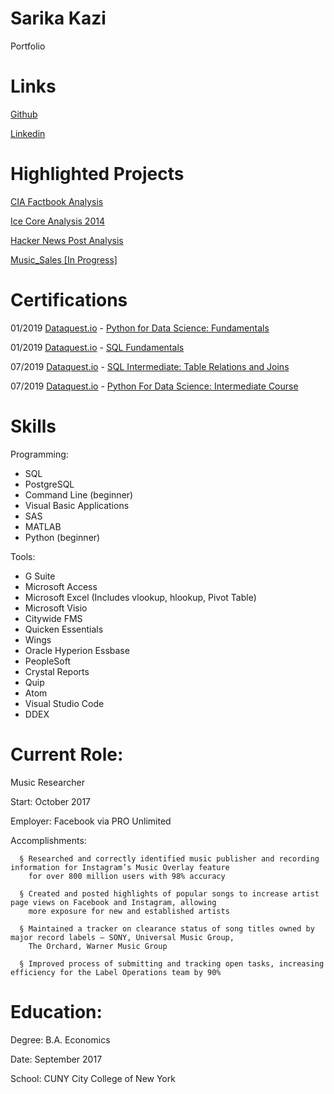 # Sarika Kazi
Portfolio

# Links
 
 [Github](https://github.com/sarikakazi)
   
 [Linkedin](https://www.linkedin.com/in/sarikakazi/)
 
 
# Highlighted Projects

[CIA Factbook Analysis](https://github.com/SarikaKazi/CIA_Factbook/blob/master/Basics.ipynb)

[Ice Core Analysis 2014](https://github.com/SarikaKazi/Ice-Core-Records)

[Hacker News Post Analysis](https://github.com/SarikaKazi/Hacker_News_Posts) 

[Music_Sales [In Progress]](https://github.com/SarikaKazi/Music_Sales)

# Certifications

01/2019 [Dataquest.io](https://www.dataquest.io/) - [Python for Data Science: Fundamentals](https://app.dataquest.io/view_cert/52J7I8GGVWKS9XA2MG1Z/)

01/2019 [Dataquest.io](https://www.dataquest.io/) - [SQL Fundamentals](https://app.dataquest.io/view_cert/SGF3P849X5OJW98QRS2C/)

07/2019 [Dataquest.io](https://www.dataquest.io/) - [SQL Intermediate: Table Relations and Joins](https://app.dataquest.io/view_cert/3T961ZYJB5VOYDSDYL0R/)

07/2019 [Dataquest.io](https://www.dataquest.io/) - [Python For Data Science: Intermediate Course](https://app.dataquest.io/view_cert/ZMG4EUHPUMZ3XVDZBCZW/)

# Skills

Programming:

  - SQL
  - PostgreSQL
  - Command Line (beginner)
  - Visual Basic Applications
  - SAS
  - MATLAB
  - Python (beginner)

Tools:

  -	G Suite
  - Microsoft Access
  -	Microsoft Excel (Includes vlookup, hlookup, Pivot Table)
  -	Microsoft Visio
  -	Citywide FMS
  -	Quicken Essentials
  -	Wings
  -	Oracle Hyperion Essbase
  - PeopleSoft
  -	Crystal Reports
  -	Quip
  - Atom
  - Visual Studio Code
  - DDEX
  
# Current Role: 

   Music Researcher
 
   Start: October 2017
   
   Employer: Facebook via PRO Unlimited
   
   Accomplishments: 
   
      § Researched and correctly identified music publisher and recording information for Instagram’s Music Overlay feature 
        for over 800 million users with 98% accuracy
      
      § Created and posted highlights of popular songs to increase artist page views on Facebook and Instagram, allowing 
        more exposure for new and established artists
      
      § Maintained a tracker on clearance status of song titles owned by major record labels – SONY, Universal Music Group, 
        The Orchard, Warner Music Group
      
      § Improved process of submitting and tracking open tasks, increasing efficiency for the Label Operations team by 90%
   
# Education:

   Degree: B.A. Economics
 
   Date: September 2017
   
   School: CUNY City College of New York
